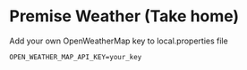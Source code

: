 # Premise Weather (Take home)

Add your own OpenWeatherMap key to local.properties file

`OPEN_WEATHER_MAP_API_KEY=your_key`
